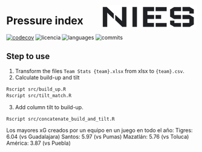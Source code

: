 <a href="http://nies.soccer/"><img src="https://github.com/nepito/world_cup_semis/blob/develop/img/logo.jpeg" align="right" width="256" /></a>

# Pressure index
[![codecov](https://codecov.io/github/niesfutbol/pressure_index/graph/badge.svg?token=SPGA1DM17D)](https://codecov.io/github/niesfutbol/pressure_index)
![licencia](https://img.shields.io/github/license/niesfutbol/pressure_index)
![languages](https://img.shields.io/github/languages/top/niesfutbol/pressure_index)
![commits](https://img.shields.io/github/commit-activity/y/niesfutbol/pressure_index)

## Step to use
1. Transform the files `Team Stats {team}.xlsx` from xlsx to `{team}.csv`.
2. Calculate build-up and tilt
``` sh
Rscript src/build_up.R
Rscript src/tilt_match.R
```
3. Add column tilt to build-up.
``` sh
Rscript src/concatenate_build_and_tilt.R
```


Los mayores xG creados por un equipo en un juego en todo el año:
Tigres: 6.04 (vs Guadalajara)
Santos: 5.97 (vs Pumas)
Mazatlán: 5.76 (vs Toluca)
América: 3.87 (vs Puebla)
